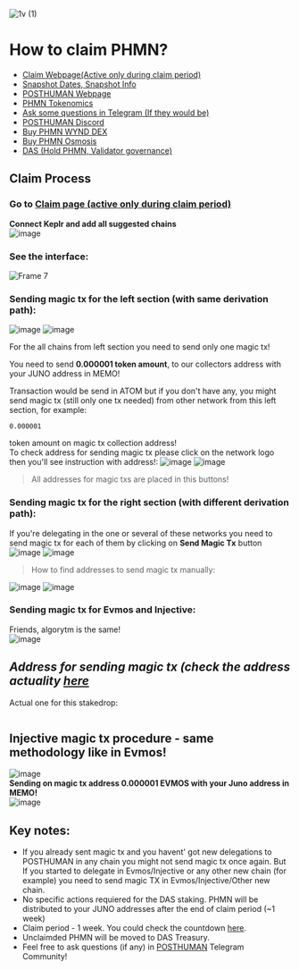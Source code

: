 ![1v (1)](https://user-images.githubusercontent.com/92199696/207265684-027d7e5e-929d-4133-b3ef-67055ff90022.png)
# How to claim PHMN?

- [Claim Webpage(Active only during claim period)](https://claim.posthuman.digital/)
- [Snapshot Dates, Snapshot Info](https://claim.posthuman.digital/delegators)
- [POSTHUMAN Webpage](https://posthuman.digital/)
- [PHMN Tokenomics](https://antropocosmist.medium.com/phmn-tokenomics-rus-67e9eba6bd94)
- [Ask some questions in Telegram (If they would be)](https://t.me/posthumanchat)
- [POSTHUMAN Discord](https://discord.gg/CzpvRKN9tM)
- [Buy PHMN WYND DEX](https://app.wynddao.com/swap)
- [Buy PHMN Osmosis](https://frontier.osmosis.zone/)
- [DAS (Hold PHMN, Validator governance)](https://daodao.zone/dao/juno1h5ex5dn62arjwvwkh88r475dap8qppmmec4sgxzmtdn5tnmke3lqwpplgg)

## Claim Process
### Go to [Claim page (active only during claim period)](https://claim.posthuman.digital/)
**Connect Keplr and add all suggested chains** <br/>
![image](https://user-images.githubusercontent.com/92199696/207275751-12abeb6a-c7b6-4579-8c73-c4ef9a911be2.png) <br/>
### See the interface: <br/>
![Frame 7](https://user-images.githubusercontent.com/92199696/207289411-714dca3d-aee3-413e-a678-f7e07ec95ff8.png)
<br/>

### Sending magic tx for the left section (with same derivation path): <br/>
![image](https://user-images.githubusercontent.com/92199696/207290247-e75e08fa-b64a-4cfd-8bd2-8620adb993e4.png)
![image](https://user-images.githubusercontent.com/92199696/207290627-dd9a1579-7a42-4ad1-8682-1f39c5a24375.png)


For the all chains from left section you need to send only one magic tx! 

You need to send **0.000001 token amount**, to our collectors address with your JUNO address in MEMO! 

Transaction would be send in ATOM but if you don't have any, you might send magic tx (still only one tx needed) from other network from this left section, for example: 

```
0.000001
``` 
token amount on magic tx collection address! <br/>
To check address for sending magic tx please click on the network logo then you'll see instruction with address!:
![image](https://user-images.githubusercontent.com/92199696/207292756-ccca54ac-d4f7-4b85-82f2-d01eb8a518dc.png)
![image](https://user-images.githubusercontent.com/92199696/207292837-8432f40d-d35e-4dc9-8cb3-c62cde3c56d5.png)
> All addresses for magic txs are placed in this buttons! 

### Sending magic tx for the right section (with different derivation path): <br/>
If you're delegating in the one or several of these networks you need to send magic tx for each of them by clicking on **Send Magic Tx** button<br/>
![image](https://user-images.githubusercontent.com/92199696/207293499-3770963a-fbca-4434-8079-a9f00c2ce35e.png)
![image](https://user-images.githubusercontent.com/92199696/207294829-630c3931-f7cb-4c7d-b628-fc12d14bbe4c.png)
> How to find addresses to send magic tx manually:

![image](https://user-images.githubusercontent.com/92199696/207295072-a1ea4815-2c02-43f7-934e-684098530597.png) ![image](https://user-images.githubusercontent.com/92199696/207295226-c5d5b64a-99b4-44ae-8077-b0529373e302.png)

### Sending magic tx for Evmos and Injective: <br/>
Friends, algorytm is the same! <br/>
![image](https://user-images.githubusercontent.com/92199696/207301102-9977caae-3ee5-407f-930d-7525b590b9b8.png)<br/>

## ***Address for sending magic tx (check the address actuality [here](https://claim.posthuman.digital/)***

Actual one for this stakedrop:
```

```
## Injective magic tx procedure - same methodology like in Evmos!  


![image](https://user-images.githubusercontent.com/92199696/207301208-3f7345e5-4fa5-47a3-a81b-e013c62a239e.png)<br/>
**Sending on magic tx address 0.000001 EVMOS with your Juno address in МЕМО!** <br/>
![image](https://user-images.githubusercontent.com/92199696/207301884-3e952987-ed72-440b-a0a2-adbb241fe7f9.png)

## Key notes:
- If you already sent magic tx and you havent' got new delegations to POSTHUMAN in any chain you might not send magic tx once again. But If you started to delegate in Evmos/Injective or any other new chain (for example) you need to send magic TX in Evmos/Injective/Other new chain.
- No specific actions requiered for the DAS staking. PHMN will be distributed to your JUNO addresses after the end of claim period (~1 week)
- Claim period - 1 week. You could check the countdown [here](https://claim.posthuman.digital/).
- Unclaimded PHMN will be moved to DAS Treasury. 
- Feel free to ask questions (if any) in [POSTHUMAN](https://t.me/posthumanchat) Telegram Community! 
